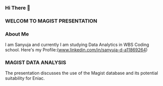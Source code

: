 ### Hi There 👋 
### WELCOM TO MAGIST PRESENTATION

### About Me
I am Sanyuja and currently I am studying Data Analytics in WBS Coding school.
Here's my Profile:(www.linkedin.com/in/sanyuja-d-a11869264)



### MAGIST DATA ANALYSIS
The presentation discusses the use of the Magist database and its potential suitability for Eniac.

